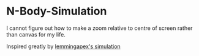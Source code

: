 # N-Body-Simulation

I cannot figure out how to make a zoom relative to centre of screen rather than canvas for my life.

Inspired greatly by [lemmingapex's simulation](https://github.com/lemmingapex/N-bodyGravitySimulation)
